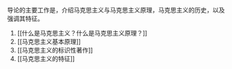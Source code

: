 导论的主要工作是，介绍马克思主义与马克思主义原理，马克思主义的历史，以及强调其特征。

1. [[什么是马克思主义？什么是马克思主义原理？]]
2. [[马克思主义基本原理]]
3. [[马克思主义的标识性著作]]
4. [[马克思主义的特征]]